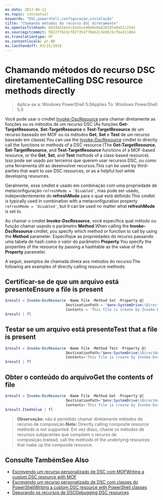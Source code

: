 ```yaml
---
ms.date: 2017-06-12
ms.topic: conceptual
keywords: "DSC,powershell,configuração,instalação"
title: "Chamando métodos do recurso DSC diretamente"
ms.openlocfilehash: 68344d1be5c41e5ce4660e0a62019fa0a52c2541
ms.sourcegitcommit: 99227f62dcf827354770eb2c3e95c5cf6a3118b4
ms.translationtype: HT
ms.contentlocale: pt-BR
ms.lasthandoff: 03/15/2018
---
```

# <a name="calling-dsc-resource-methods-directly"></a><span data-ttu-id="f4455-103">Chamando métodos do recurso DSC diretamente</span><span class="sxs-lookup"><span data-stu-id="f4455-103">Calling DSC resource methods directly</span></span>

><span data-ttu-id="f4455-104">Aplica-se a: Windows PowerShell 5.0</span><span class="sxs-lookup"><span data-stu-id="f4455-104">Applies To: Windows PowerShell 5.0</span></span>

<span data-ttu-id="f4455-105">Você pode usar o cmdlet [Invoke-DscResource](https://technet.microsoft.com/library/mt517869.aspx) para chamar diretamente as funções ou os métodos de um recurso DSC (As funções **Get-TargetResource**, **Set-TargetResource** e **Test-TargetResource** de um recurso baseado em MOF ou os métodos **Get**, **Set** e **Test** de um recurso baseado em classe).</span><span class="sxs-lookup"><span data-stu-id="f4455-105">You can use the [Invoke-DscResource](https://technet.microsoft.com/library/mt517869.aspx) cmdlet to directly call the functions or methods of a DSC resource (The **Get-TargetResource**, **Set-TargetResource**, and **Test-TargetResource** functions of a MOF-based resource, or the **Get**, **Set**, and **Test** methods of a class-based resource).</span></span> <span data-ttu-id="f4455-106">Isso pode ser usado por terceiros que querem usar recursos DSC, ou como uma ferramenta útil ao desenvolver recursos.</span><span class="sxs-lookup"><span data-stu-id="f4455-106">This can be used by third-parties that want to use DSC resources, or as a helpful tool while developing resources.</span></span> 

<span data-ttu-id="f4455-107">Geralmente, esse cmdlet é usado em combinação com uma propriedade de metaconfiguração `refreshMode = 'Disabled'`, mas pode ser usado, independentemente do **refreshMode** para o qual está definido.</span><span class="sxs-lookup"><span data-stu-id="f4455-107">This cmdlet is typically used in combination with a metaconfiguration property `refreshMode = 'Disabled'`, but it can be used no matter what **refreshMode** is set to.</span></span>

<span data-ttu-id="f4455-108">Ao chamar o cmdlet **Invoke-DscResource**, você especifica qual método ou função chamar usando o parâmetro **Method**.</span><span class="sxs-lookup"><span data-stu-id="f4455-108">When calling the **Invoke-DscResource** cmdlet, you specify which method or function to call by using the **Method** parameter.</span></span> <span data-ttu-id="f4455-109">Especifique as propriedades do recurso passando uma tabela de hash como o valor do parâmetro **Property**.</span><span class="sxs-lookup"><span data-stu-id="f4455-109">You specify the properties of the resource by passing a hashtable as the value of the **Property** parameter.</span></span>

<span data-ttu-id="f4455-110">A seguir, exemplos de chamada direta aos métodos do recurso:</span><span class="sxs-lookup"><span data-stu-id="f4455-110">The following are examples of directly calling resource methods:</span></span>

## <a name="ensure-a-file-is-present"></a><span data-ttu-id="f4455-111">Certificar-se de que um arquivo está presente</span><span class="sxs-lookup"><span data-stu-id="f4455-111">Ensure a file is present</span></span>

```powershell
$result = Invoke-DscResource -Name File -Method Set -Property @{
                            DestinationPath = "$env:SystemDrive\\DirectAccess.txt";
                            Contents = 'This file is create by Invoke-DscResource'} -Verbose
$result | fl
```

## <a name="test-that-a-file-is-present"></a><span data-ttu-id="f4455-112">Testar se um arquivo está presente</span><span class="sxs-lookup"><span data-stu-id="f4455-112">Test that a file is present</span></span>

```powershell
$result = Invoke-DscResource -Name File -Method Test -Property @{
                            DestinationPath="$env:SystemDrive\\DirectAccess.txt";
                            Contents='This file is create by Invoke-DscResource'} -Verbose
$result | fl
```

## <a name="get-the-contents-of-file"></a><span data-ttu-id="f4455-113">Obter o conteúdo do arquivo</span><span class="sxs-lookup"><span data-stu-id="f4455-113">Get the contents of file</span></span>

```powershell
$result = Invoke-DscResource -Name File -Method Get -Property @{
                            DestinationPath="$env:SystemDrive\\DirectAccess.txt";
                            Contents='This file is create by Invoke-DscResource'} -Verbose
$result.ItemValue | fl
```

><span data-ttu-id="f4455-114">**Observação:** não é permitido chamar diretamente métodos de recurso de composição.</span><span class="sxs-lookup"><span data-stu-id="f4455-114">**Note:** Directly calling composite resource methods is not supported.</span></span> <span data-ttu-id="f4455-115">Em vez disso, chame os métodos de recursos subjacentes que compõem o recurso de composição.</span><span class="sxs-lookup"><span data-stu-id="f4455-115">Instead, call the methods of the underlying resources that make up the composite resource.</span></span>

## <a name="see-also"></a><span data-ttu-id="f4455-116">Consulte Também</span><span class="sxs-lookup"><span data-stu-id="f4455-116">See Also</span></span>
- [<span data-ttu-id="f4455-117">Escrevendo um recurso personalizado de DSC com MOF</span><span class="sxs-lookup"><span data-stu-id="f4455-117">Writing a custom DSC resource with MOF</span></span>](authoringResourceMOF.md) 
- [<span data-ttu-id="f4455-118">Escrevendo um recurso personalizado de DSC com classes do PowerShell</span><span class="sxs-lookup"><span data-stu-id="f4455-118">Writing a custom DSC resource with PowerShell classes</span></span>](authoringResourceClass.md)
- [<span data-ttu-id="f4455-119">Depurando os recursos de DSC</span><span class="sxs-lookup"><span data-stu-id="f4455-119">Debugging DSC resources</span></span>](debugResource.md)

